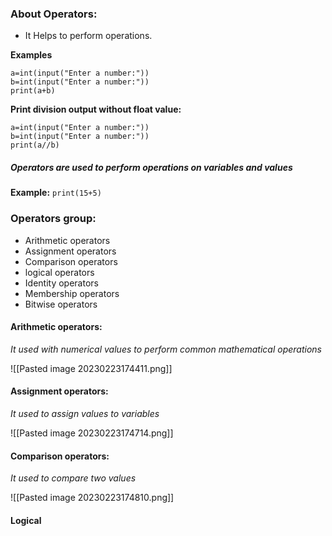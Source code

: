 ### About Operators:

* It Helps to perform operations.

**Examples**

```
a=int(input("Enter a number:"))
b=int(input("Enter a number:"))
print(a+b)
```

**Print division output without float value:**
```
a=int(input("Enter a number:"))
b=int(input("Enter a number:"))
print(a//b)
```

##### Operators are used to perform operations on variables and values

**Example:** `print(15+5)`

### Operators group:

* Arithmetic operators
* Assignment operators
* Comparison operators
* logical operators
* Identity operators
* Membership operators
* Bitwise operators


#### Arithmetic operators:
*It used with numerical values to perform common mathematical operations*

![[Pasted image 20230223174411.png]]

#### Assignment operators:
*It used to assign values to variables*

![[Pasted image 20230223174714.png]]

#### Comparison operators:
*It used to compare two values*

![[Pasted image 20230223174810.png]]

#### Logical